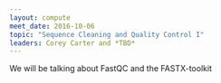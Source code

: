 ```yaml
---
layout: compute
meet_date: 2016-10-06
topic: "Sequence Cleaning and Quality Control I"
leaders: Corey Carter and *TBD*
---
```


We will be talking about FastQC and the FASTX-toolkit
